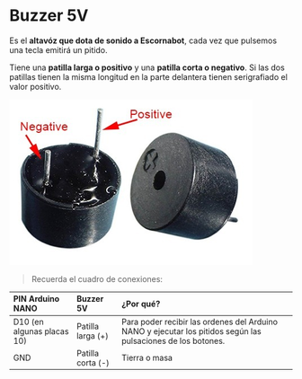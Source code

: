 # Buzzer 5V

Es el **altavóz que dota de sonido a Escornabot**, cada vez que pulsemos una tecla emitirá un pitido.

Tiene una **patilla larga o positivo** y una **patilla corta o negativo**. Si las dos patillas tienen la misma longitud en la parte delantera tienen serigrafiado el valor positivo.

![](/assets/Buzzer5V.jpg)

> Recuerda el cuadro de conexiones:

| PIN Arduino NANO | Buzzer 5V | ¿Por qué? |
| :--- | :--- | :--- |
| D10 \(en algunas placas 10\) | Patilla larga \(+\) | Para poder recibir las ordenes del Arduino NANO y ejecutar los pitidos según las pulsaciones de los botones. |
| GND | Patilla corta \(-\) | Tierra o masa |



